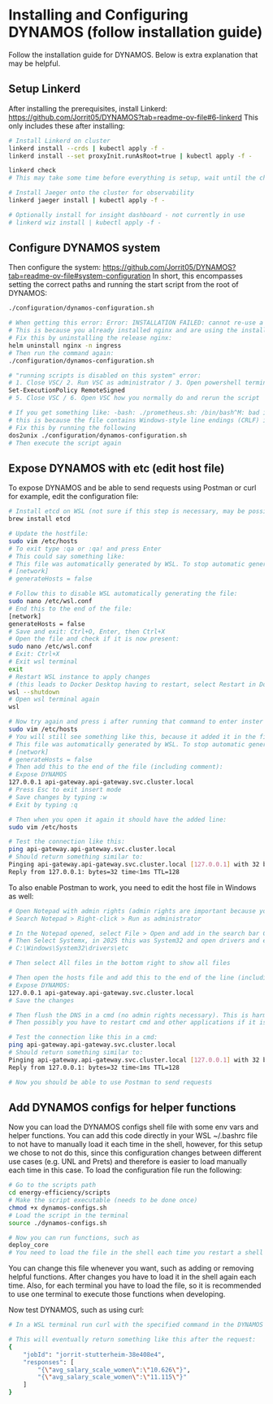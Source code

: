 # Installing and Configuring DYNAMOS (follow installation guide)
Follow the installation guide for DYNAMOS. Below is extra explanation that may be helpful.

## Setup Linkerd
After installing the prerequisites, install Linkerd:
https://github.com/Jorrit05/DYNAMOS?tab=readme-ov-file#6-linkerd
This only includes these after installing:
```sh
# Install Linkerd on cluster
linkerd install --crds | kubectl apply -f -
linkerd install --set proxyInit.runAsRoot=true | kubectl apply -f -

linkerd check
# This may take some time before everything is setup, wait until the check finishes

# Install Jaeger onto the cluster for observability
linkerd jaeger install | kubectl apply -f -

# Optionally install for insight dashboard - not currently in use
# linkerd wiz install | kubectl apply -f -
```

## Configure DYNAMOS system
Then configure the system: https://github.com/Jorrit05/DYNAMOS?tab=readme-ov-file#system-configuration 
In short, this encompasses setting the correct paths and running the start script from the root of DYNAMOS:
```sh
./configuration/dynamos-configuration.sh

# When getting this error: Error: INSTALLATION FAILED: cannot re-use a name that is still in use
# This is because you already installed nginx and are using the install instead of upgrade, as you can see by the previous lines: Installing NGINX...
# Fix this by uninstalling the release nginx:
helm uninstall nginx -n ingress
# Then run the command again:
./configuration/dynamos-configuration.sh

# "running scripts is disabled on this system" error:
# 1. Close VSC/ 2. Run VSC as administrator / 3. Open powershell terminal (outside wsl) / 4. Run:
Set-ExecutionPolicy RemoteSigned
# 5. Close VSC / 6. Open VSC how you normally do and rerun the script

# If you get something like: -bash: ./prometheus.sh: /bin/bash^M: bad interpreter: No such file or directory
# this is because the file contains Windows-style line endings (CRLF) instead of the Unix-style line endings (LF) expected in WSL or Linux environments.
# Fix this by running the following 
dos2unix ./configuration/dynamos-configuration.sh
# Then execute the script again
```


## Expose DYNAMOS with etc (edit host file)
To expose DYNAMOS and be able to send requests using Postman or curl for example, edit the configuration file:
```sh
# Install etcd on WSL (not sure if this step is necessary, may be possible without installing etcd)
brew install etcd

# Update the hostfile:
sudo vim /etc/hosts
# To exit type :qa or :qa! and press Enter
# This could say something like:
# This file was automatically generated by WSL. To stop automatic generation of this file, add the following entry to /etc/wsl.conf:
# [network]
# generateHosts = false

# Follow this to disable WSL automatically generating the file:
sudo nano /etc/wsl.conf
# End this to the end of the file:
[network]
generateHosts = false
# Save and exit: Ctrl+O, Enter, then Ctrl+X
# Open the file and check if it is now present:
sudo nano /etc/wsl.conf
# Exit: Ctrl+X
# Exit wsl terminal
exit
# Restart WSL instance to apply changes 
# (this leads to Docker Desktop having to restart, select Restart in Docker Desktop when prompted)
wsl --shutdown
# Open wsl terminal again
wsl

# Now try again and press i after running that command to enter inster mode:
sudo vim /etc/hosts
# You will still see something like this, because it added it in the first auto generation:
# This file was automatically generated by WSL. To stop automatic generation of this file, add the following entry to /etc/wsl.conf:
# [network]
# generateHosts = false
# Then add this to the end of the file (including comment):
# Expose DYNAMOS
127.0.0.1 api-gateway.api-gateway.svc.cluster.local
# Press Esc to exit insert mode
# Save changes by typing :w
# Exit by typing :q

# Then when you open it again it should have the added line:
sudo vim /etc/hosts

# Test the connection like this:
ping api-gateway.api-gateway.svc.cluster.local
# Should return something similar to:
Pinging api-gateway.api-gateway.svc.cluster.local [127.0.0.1] with 32 bytes of data:
Reply from 127.0.0.1: bytes=32 time<1ms TTL=128
```

To also enable Postman to work, you need to edit the host file in Windows as well:
```sh
# Open Notepad with admin rights (admin rights are important because you edit Windows files):
# Search Notepad > Right-click > Run as administrator

# In the Notepad opened, select File > Open and add in the search bar C:\Windows
# Then Select Systemx, in 2025 this was System32 and open drivers and etc, such as:
# C:\Windows\System32\drivers\etc

# Then select All files in the bottom right to show all files

# Then open the hosts file and add this to the end of the line (including comment):
# Expose DYNAMOS:
127.0.0.1 api-gateway.api-gateway.svc.cluster.local
# Save the changes

# Then flush the DNS in a cmd (no admin rights necessary). This is harmless and can be freely used, only clears the DNS resolver cache
# Then possibly you have to restart cmd and other applications if it is not working yet

# Test the connection like this in a cmd:
ping api-gateway.api-gateway.svc.cluster.local
# Should return something similar to:
Pinging api-gateway.api-gateway.svc.cluster.local [127.0.0.1] with 32 bytes of data:
Reply from 127.0.0.1: bytes=32 time<1ms TTL=128

# Now you should be able to use Postman to send requests
```



## Add DYNAMOS configs for helper functions
Now you can load the DYNAMOS configs shell file with some env vars and helper functions. You can add this code directly in your WSL ~/.bashrc file to not have to manually load it each time in the shell, however, for this setup we chose to not do this, since this configuration changes between different use cases (e.g. UNL and Prets) and therefore is easier to load manually each time in this case.
To load the configuration file run the following:
```sh
# Go to the scripts path
cd energy-efficiency/scripts
# Make the script executable (needs to be done once)
chmod +x dynamos-configs.sh
# Load the script in the terminal
source ./dynamos-configs.sh

# Now you can run functions, such as
deploy_core
# You need to load the file in the shell each time you restart a shell or when making changing to the dynamos-configs.sh script
```
You can change this file whenever you want, such as adding or removing helpful functions. After changes you have to load it in the shell again each time. Also, for each terminal you have to load the file, so it is recommended to use one terminal to execute those functions when developing. 



Now test DYNAMOS, such as using curl:
```sh
# In a WSL terminal run curl with the specified command in the DYNAMOS main README.md or use the Postman request.

# This will eventually return something like this after the request:
{
    "jobId": "jorrit-stutterheim-38e408e4",
    "responses": [
        "{\"avg_salary_scale_women\":\"10.626\"}",
        "{\"avg_salary_scale_women\":\"11.115\"}"
    ]
}
```